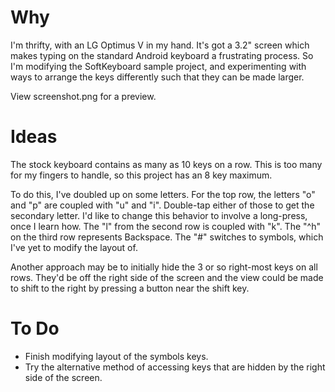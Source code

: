 Why
====

I'm thrifty, with an LG Optimus V in my hand. It's got a 3.2" screen which makes typing on the standard Android keyboard a frustrating process. So I'm modifying the SoftKeyboard sample project, and experimenting with ways to arrange the keys differently such that they can be made larger.

View screenshot.png for a preview.

Ideas
====

The stock keyboard contains as many as 10 keys on a row. This is too many for my fingers to handle, so this project has an 8 key maximum.

To do this, I've doubled up on some letters. For the top row, the letters "o" and "p" are coupled with "u" and "i". Double-tap either of those to get the secondary letter. I'd like to change this behavior to involve a long-press, once I learn how. The "l" from the second row is coupled with "k". The "^h" on the third row represents Backspace. The "#" switches to symbols, which I've yet to modify the layout of.

Another approach may be to initially hide the 3 or so right-most keys on all rows. They'd be off the right side of the screen and the view could be made to shift to the right by pressing a button near the shift key.

To Do
====

* Finish modifying layout of the symbols keys.
* Try the alternative method of accessing keys that are hidden by the right side of the screen.
